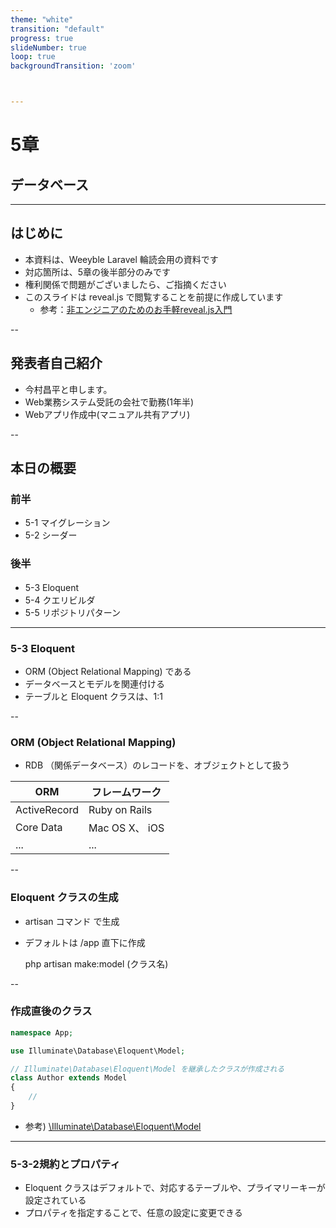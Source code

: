 ```yaml
---
theme: "white"
transition: "default"
progress: true
slideNumber: true
loop: true
backgroundTransition: 'zoom'



---
```


# 5章

## データベース

---

## はじめに

- 本資料は、Weeyble Laravel 輪読会用の資料です
- 対応箇所は、5章の後半部分のみです
- 権利関係で問題がございましたら、ご指摘ください
- このスライドは reveal.js で閲覧することを前提に作成しています
  - 参考：[非エンジニアのためのお手軽reveal.js入門](https://jyun76.github.io/revealjs-vscode/)

--

## 発表者自己紹介

- 今村昌平と申します。
- Web業務システム受託の会社で勤務(1年半)
- Webアプリ作成中(マニュアル共有アプリ)

--

## 本日の概要

### 前半

- 5-1 マイグレーション　　　　　　
- 5-2 シーダー　　　　　　　　　　

### 後半

- 5-3 Eloquent　　　　　　　　　　
- 5-4 クエリビルダ　　　　　　　　
- 5-5 リポジトリパターン　　　　　

---

### 5-3 Eloquent

- ORM (Object Relational Mapping) である
- データベースとモデルを関連付ける
- テーブルと Eloquent クラスは、1:1

--

### ORM (Object Relational Mapping)

- RDB （関係データベース）のレコードを、オブジェクトとして扱う

| ORM          | フレームワーク |
|--------------|----------------|
| ActiveRecord | Ruby on Rails  |
| Core Data    | Mac OS X、 iOS |
| ...          | ...            |

--

### Eloquent クラスの生成

- artisan コマンド で生成
- デフォルトは /app 直下に作成

    php artisan make:model (クラス名)

--

### 作成直後のクラス

```php
namespace App;

use Illuminate\Database\Eloquent\Model;

// Illuminate\Database\Eloquent\Model を継承したクラスが作成される
class Author extends Model
{
    //
}
```

- 参考) [\Illuminate\Database\Eloquent\Model](https://github.com/ShoheiImamura/laravel-chapter5/blob/master/chapter05/vendor/laravel/framework/src/Illuminate/Database/Eloquent/Model.php)

---

### 5-3-2規約とプロパティ

- Eloquent クラスはデフォルトで、対応するテーブルや、プライマリーキーが設定されている
- プロパティを指定することで、任意の設定に変更できる

